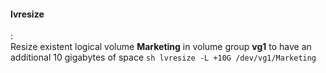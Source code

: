 #### lvresize
:   
    Resize existent logical volume **Marketing** in volume group **vg1** to have an additional 10 gigabytes of space
    ```sh
    lvresize -L +10G /dev/vg1/Marketing
    ```